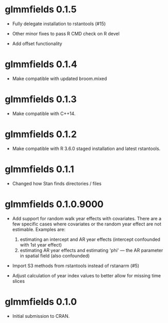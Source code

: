 # glmmfields 0.1.5

* Fully delegate installation to rstantools (#15)

* Other minor fixes to pass R CMD check on R devel

* Add offset functionality

# glmmfields 0.1.4

* Make compatible with updated broom.mixed

# glmmfields 0.1.3

* Make compatible with C++14.

# glmmfields 0.1.2

* Make compatible with R 3.6.0 staged installation and latest rstantools.

# glmmfields 0.1.1

* Changed how Stan finds directories / files

# glmmfields 0.1.0.9000

* Add support for random walk year effects with covariates. There are a few
  specific cases where covariates or the random year effect are not estimable.
  Examples are:

    1. estimating an intercept and AR year effects (intercept confounded with
       1st year effect)
    2. estimating AR year effects and estimating 'phi' — the AR parameter in
       spatial field (also confounded)

* Import S3 methods from rstantools instead of rstanarm (#5)

* Adjust calculation of year index values to better allow for missing time slices

# glmmfields 0.1.0

* Initial submission to CRAN.
